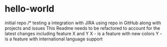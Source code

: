 # hello-world
initial repo 
/* testing a integration with JIRA using repo in GitHub along with projects and issues
This Readme needs to be refactored to account for the latest changes including feature X and Y
X - is a feature with new colors
Y - is a feature with international language support
